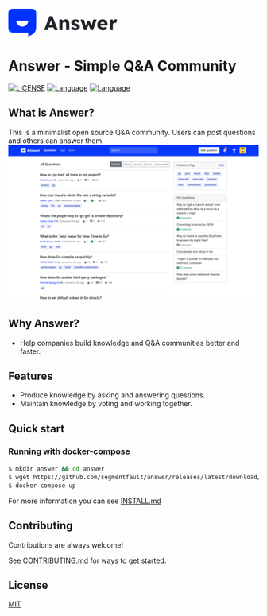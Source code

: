 ![logo](docs/img/answer-logo-flat.svg)

# Answer - Simple Q&A Community

[![LICENSE](https://img.shields.io/badge/License-MIT-green)](https://github.com/segmentfault/answer/blob/master/LICENSE)
[![Language](https://img.shields.io/badge/Language-Go-blue.svg)](https://golang.org/)
[![Language](https://img.shields.io/badge/Language-React-blue.svg)](https://reactjs.org/)

## What is Answer?
This is a minimalist open source Q&A community. Users can post questions and others can answer them.
![abstract](docs/img/abstract.png)

## Why Answer?
- Help companies build knowledge and Q&A communities better and faster.

## Features
- Produce knowledge by asking and answering questions.
- Maintain knowledge by voting and working together.

## Quick start
### Running with docker-compose
```bash
$ mkdir answer && cd answer
$ wget https://github.com/segmentfault/answer/releases/latest/download/docker-compose.yaml
$ docker-compose up
```

For more information you can see [INSTALL.md](./INSTALL.md)

## Contributing

Contributions are always welcome!

See [CONTRIBUTING.md](CONTRIBUTING.md) for ways to get started.

## License

[MIT](https://github.com/segmentfault/answer/blob/master/LICENSE)
